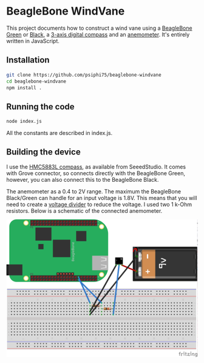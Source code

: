 # BeagleBone WindVane

This project documents how to construct a wind vane using a [BeagleBone Green](http://www.seeed.cc/beaglebone_green/) or [Black](https://beagleboard.org/black), a [3-axis digital compass](http://www.seeedstudio.com/depot/Grove-3Axis-Digital-Compass-p-759.html) and an [anemometer](https://nicegear.co.nz/sensors/anemometer-wind-speed-sensor/).  It's entirely written in JavaScript.

## Installation

```sh
git clone https://github.com/psiphi75/beaglebone-windvane
cd beaglebone-windvane
npm install .
```

## Running the code

```sh
node index.js
```

All the constants are described in index.js.


## Building the device

I use the [HMC5883L compass](http://www.seeedstudio.com/depot/Grove-3Axis-Digital-Compass-p-759.html), as available from SeeedStudio.  It comes with Grove connector, so connects directly with the BeagleBone Green, however, you can also connect this to the BeagleBone Black.

The anemometer as a 0.4 to 2V range.  The maximum the BeagleBone Black/Green can handle for an input voltage is 1.8V.  This means that you will need to create a [voltage divider](https://en.wikipedia.org/wiki/Voltage_divider) to reduce the voltage.  I used two 1 k-Ohm resistors.  Below is a schematic of the connected anemometer.

![schematic](/res/BeagleBone-Anemometer.png?raw=true "Anemometer Schematic")
